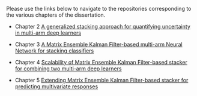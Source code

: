 Please use the links below to navigate to the repositories corresponding to the various chapters of the dissertation. 

* Chapter 2 [A generalized stacking approach for quantifying uncertainty in multi-arm deep learners](https://github.com/Ved-Piyush/DeepCDR_MEnKF-ANN)

* Chapter 3 [A Matrix Ensemble Kalman Filter-based multi-arm Neural Network for stacking classifiers](https://github.com/Ved-Piyush/MEnKF-ANN-PUL)

* Chapter 4 [Scalability of Matrix Ensemble Kalman Filter-based stacker for combining two multi-arm deep learners](https://github.com/Ved-Piyush/MEnKF_Ensembler_DualGCN_DeepCDR)

* Chapter 5 [Extending Matrix Ensemble Kalman Filter-based stacker for
predicting multivariate responses]([https://github.com/Ved-Piyush/MEnKF_Ensembler_DualGCN_DeepCDR](https://github.com/Ved-Piyush/MEnKF_ChemBL_Multivariate)https://github.com/Ved-Piyush/MEnKF_ChemBL_Multivariate)

